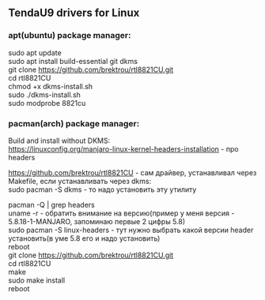 ## TendaU9 drivers for Linux ##

### apt(ubuntu) package manager: ###  
sudo apt update  
sudo apt install build-essential git dkms  
git clone https://github.com/brektrou/rtl8821CU.git  
cd rtl8821CU  
chmod +x dkms-install.sh  
sudo ./dkms-install.sh  
sudo modprobe 8821cu 

### pacman(arch) package manager: ###  
Build and install without DKMS:  
https://linuxconfig.org/manjaro-linux-kernel-headers-installation - про headers   

https://github.com/brektrou/rtl8821CU - сам драйвер, устанавливал через Makefile, если устанавливать через dkms:  
sudo pacman -S dkms - то надо установить эту утилиту

pacman -Q | grep headers  
uname -r - обратить внимание на версию(пример у меня версия - 5.8.18-1-MANJARO, запоминаю первые 2 цифры 5.8)  
sudo pacman -S linux-headers - тут нужно выбрать какой версии header установить(в уме 5.8 его и надо установить)  
reboot  
git clone https://github.com/brektrou/rtl8821CU.git  
cd rtl8821CU  
make  
sudo make install  
reboot
